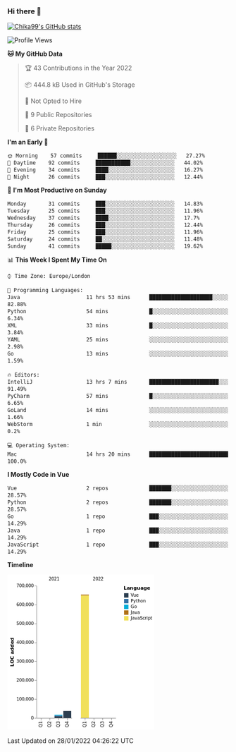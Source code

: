 ### Hi there 👋
[![Chika99's GitHub stats](https://github-readme-stats.vercel.app/api?username=Chika99&count_private=true&show_icons=true)](https://github.com/anuraghazra/github-readme-stats)

<!--START_SECTION:waka-->
![Profile Views](http://img.shields.io/badge/Profile%20Views-65-blue)

**🐱 My GitHub Data** 

> 🏆 43 Contributions in the Year 2022
 > 
> 📦 444.8 kB Used in GitHub's Storage 
 > 
> 🚫 Not Opted to Hire
 > 
> 📜 9 Public Repositories 
 > 
> 🔑 6 Private Repositories  
 > 
**I'm an Early 🐤** 

```text
🌞 Morning    57 commits     ██████░░░░░░░░░░░░░░░░░░░   27.27% 
🌆 Daytime    92 commits     ███████████░░░░░░░░░░░░░░   44.02% 
🌃 Evening    34 commits     ████░░░░░░░░░░░░░░░░░░░░░   16.27% 
🌙 Night      26 commits     ███░░░░░░░░░░░░░░░░░░░░░░   12.44%

```
📅 **I'm Most Productive on Sunday** 

```text
Monday       31 commits     ███░░░░░░░░░░░░░░░░░░░░░░   14.83% 
Tuesday      25 commits     ███░░░░░░░░░░░░░░░░░░░░░░   11.96% 
Wednesday    37 commits     ████░░░░░░░░░░░░░░░░░░░░░   17.7% 
Thursday     26 commits     ███░░░░░░░░░░░░░░░░░░░░░░   12.44% 
Friday       25 commits     ███░░░░░░░░░░░░░░░░░░░░░░   11.96% 
Saturday     24 commits     ██░░░░░░░░░░░░░░░░░░░░░░░   11.48% 
Sunday       41 commits     █████░░░░░░░░░░░░░░░░░░░░   19.62%

```


📊 **This Week I Spent My Time On** 

```text
⌚︎ Time Zone: Europe/London

💬 Programming Languages: 
Java                     11 hrs 53 mins      ████████████████████░░░░░   82.88% 
Python                   54 mins             █░░░░░░░░░░░░░░░░░░░░░░░░   6.34% 
XML                      33 mins             █░░░░░░░░░░░░░░░░░░░░░░░░   3.84% 
YAML                     25 mins             ░░░░░░░░░░░░░░░░░░░░░░░░░   2.98% 
Go                       13 mins             ░░░░░░░░░░░░░░░░░░░░░░░░░   1.59%

🔥 Editors: 
IntelliJ                 13 hrs 7 mins       ██████████████████████░░░   91.49% 
PyCharm                  57 mins             █░░░░░░░░░░░░░░░░░░░░░░░░   6.65% 
GoLand                   14 mins             ░░░░░░░░░░░░░░░░░░░░░░░░░   1.66% 
WebStorm                 1 min               ░░░░░░░░░░░░░░░░░░░░░░░░░   0.2%

💻 Operating System: 
Mac                      14 hrs 20 mins      █████████████████████████   100.0%

```

**I Mostly Code in Vue** 

```text
Vue                      2 repos             ███████░░░░░░░░░░░░░░░░░░   28.57% 
Python                   2 repos             ███████░░░░░░░░░░░░░░░░░░   28.57% 
Go                       1 repo              ███░░░░░░░░░░░░░░░░░░░░░░   14.29% 
Java                     1 repo              ███░░░░░░░░░░░░░░░░░░░░░░   14.29% 
JavaScript               1 repo              ███░░░░░░░░░░░░░░░░░░░░░░   14.29%

```


**Timeline**

![Chart not found](https://raw.githubusercontent.com/Chika99/Chika99/main/charts/bar_graph.png) 


 Last Updated on 28/01/2022 04:26:22 UTC
<!--END_SECTION:waka-->

<!--
**Chika99/Chika99** is a ✨ _special_ ✨ repository because its `README.md` (this file) appears on your GitHub profile.

Here are some ideas to get you started:

- 🔭 I’m currently working on ...
- 🌱 I’m currently learning ...
- 👯 I’m looking to collaborate on ...
- 🤔 I’m looking for help with ...
- 💬 Ask me about ...
- 📫 How to reach me: ...
- 😄 Pronouns: ...
- ⚡ Fun fact: ...
-->
